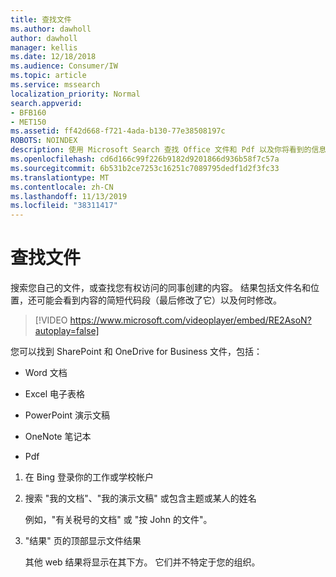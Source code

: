 ```yaml
---
title: 查找文件
ms.author: dawholl
author: dawholl
manager: kellis
ms.date: 12/18/2018
ms.audience: Consumer/IW
ms.topic: article
ms.service: mssearch
localization_priority: Normal
search.appverid:
- BFB160
- MET150
ms.assetid: ff42d668-f721-4ada-b130-77e38508197c
ROBOTS: NOINDEX
description: 使用 Microsoft Search 查找 Office 文件和 Pdf 以及你将看到的信息
ms.openlocfilehash: cd6d166c99f226b9182d9201866d936b58f7c57a
ms.sourcegitcommit: 6b531b2ce7253c16251c7089795dedf1d2f3fc33
ms.translationtype: MT
ms.contentlocale: zh-CN
ms.lasthandoff: 11/13/2019
ms.locfileid: "38311417"
---
```

# <a name="find-files"></a>查找文件

搜索您自己的文件，或查找您有权访问的同事创建的内容。 结果包括文件名和位置，还可能会看到内容的简短代码段（最后修改了它）以及何时修改。
  
> [!VIDEO https://www.microsoft.com/videoplayer/embed/RE2AsoN?autoplay=false]
  
您可以找到 SharePoint 和 OneDrive for Business 文件，包括：
  
- Word 文档
    
- Excel 电子表格
    
- PowerPoint 演示文稿
    
- OneNote 笔记本
    
- Pdf
    
1. 在 Bing 登录你的工作或学校帐户
    
2. 搜索 "我的文档"、"我的演示文稿" 或包含主题或某人的姓名
    
    例如，"有关税号的文档" 或 "按 John 的文件"。
    
3. "结果" 页的顶部显示文件结果
    
    其他 web 结果将显示在其下方。 它们并不特定于您的组织。


